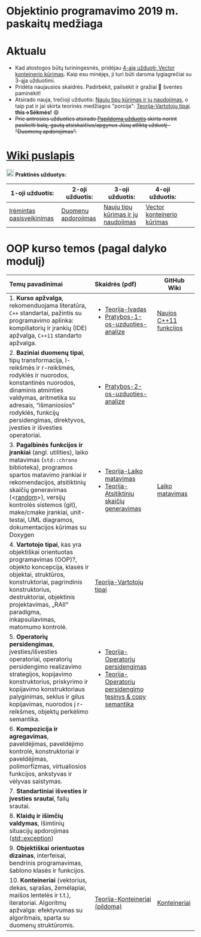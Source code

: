# Objektinio programavimo 2019 m. paskaitų medžiaga 

# Aktualu


- Kad atostogos būtų turiningesnės, pridėjau [4-ąją užduotį: Vector konteinerio kūrimas](https://github.com/objprog/paskaitos2019/wiki/4-oji-užduotis). Kaip esu minėjęs,  ji turi būti daroma lygiagrečiai su 3-ąja užduotimi.
- Pridėta naujausios skaidrės. Padirbėkit, pailsėkit ir gražiai :egg: šventes paminėkit! 
- Atsirado nauja, trečioji užduotis: [Naujų tipų kūrimas ir jų naudojimas](https://github.com/objprog/paskaitos2019/wiki/3-oji-užduotis), o taip pat ir jai skirta teorinės medžiagos "porcija": [Teorija-Vartotojų tipai](https://github.com/objprog/paskaitos2019/blob/master/slides/Teorija-VartotojuTipai.pdf). **this->Sėkmės!** :smile:
- ~~Prie antrosios užduoties atsirado [Papildoma užduotis](https://github.com/objprog/paskaitos2019/wiki/2-oji-u%C5%BEduotis#papildoma-uzduotis) skirta norint pasikelti balą, gautą atsiskaičius/apgynus Jūsų atliktą užduotį - "Duomenų apdorojimas".~~

# [Wiki puslapis](https://github.com/objprog/paskaitos2019/wiki)

<a href="https://github.com/objprog/praktika/wiki"><img src="https://upload.wikimedia.org/wikipedia/commons/thumb/1/18/ISO_C%2B%2B_Logo.svg/1200px-ISO_C%2B%2B_Logo.svg.png" width="20"></a> __Praktinės užduotys:__

| 1-oji užduotis:                                              | 2-oji užduotis:                                              | 3-oji užduotis:                                              | 4-oji užduotis:                                              |      |      |
| ------------------------------------------------------------ | ------------------------------------------------------------ | ------------------------------------------------------------ | ------------------------------------------------------------ | ---- | ---- |
| [Įrėmintas pasisveikinimas](https://github.com/objprog/paskaitos2019/wiki/1-oji-užduotis) | [Duomenų apdorojimas](https://github.com/objprog/paskaitos2019/wiki/2-oji-užduotis) | [Naujų tipų kūrimas ir jų naudojimas](https://github.com/objprog/paskaitos2019/wiki/3-oji-užduotis) | [Vector konteinerio kūrimas](https://github.com/objprog/paskaitos2019/wiki/4-oji-užduotis) |      |      |

# OOP kurso temos (pagal dalyko modulį)

| Temų pavadinimai                                             | Skaidrės (pdf)                                               | GitHub Wiki                                                  |
| :----------------------------------------------------------- | :----------------------------------------------------------- | ------------------------------------------------------------ |
| 1. **Kurso apžvalga**, rekomenduojama literatūra, `C++` standartai, pažintis su programavimo aplinka: kompiliatorių ir įrankių (IDE) apžvalga, `C++11` standarto apžvalga. | <ul> <li>[Teorija-Ivadas](https://github.com/objprog/paskaitos2019/blob/master/slides/Teorija-Ivadas.pdf)</li> <li>  [Pratybos-1-os-uzduoties-analize](https://github.com/objprog/paskaitos2019/blob/master/slides/1-os-uzduoties-analize.pdf) </li> </ul> | [Naujos C++11 funkcijos](https://github.com/objprog/paskaitos2019/wiki/Naujos-C--11-funkcijos) |
| 2. **Baziniai duomenų tipai**, tipų transformacija, l-reikšmės ir r-reikšmės, rodyklės ir nuorodos, konstantinės nuorodos, dinaminis atminties valdymas, aritmetika su adresais, “išmaniosios” rodyklės, funkcijų persidengimas, direktyvos, įvesties ir išvesties operatoriai. | <ul><li>  [Pratybos-2-os-uzduoties-analize](https://github.com/objprog/paskaitos2019/blob/master/slides/2-os-uzduoties-analize.pdf) </li></ul> |                                                              |
| 3. **Pagalbinės funkcijos ir įrankiai** (angl. utilities), laiko matavimas (`std::chrono` biblioteka), programos spartos matavimo įrankiai ir rekomendacijos, atsitiktinių skaičių generavimas (<[random](https://en.cppreference.com/w/cpp/header/random)>), versijų kontrolės sistemos (git), make/cmake įrankiai, unit-testai, UML diagramos, dokumentacijos kūrimas su Doxygen | <ul><li>[Teorija-Laiko matavimas](https://github.com/objprog/paskaitos2019/blob/master/slides/Teorija-LaikoMatavimas.pdf)</li><li>[Teorija-Atsitiktinių skaičių generavimas](https://github.com/objprog/paskaitos2019/blob/master/slides/Teorija-AtsitiktiniuSkaiciuGeneravimas.pdf)</li></ul> | [Laiko matavimas](https://github.com/objprog/paskaitos2019/wiki/Laiko-matavimas) |
| 4. **Vartotojo tipai**, kas yra objektiškai orientuotas programavimas (OOP)?, objekto koncepcija, klasės ir objektai, struktūros, konstruktoriai, pagrindinis konstruktorius, destruktoriai, objektinis projektavimas, „RAII“ paradigma, inkapsuliavimas, matomumo kontrolė. | [Teorija-Vartotojų tipai](https://github.com/objprog/paskaitos2019/blob/master/slides/Teorija-VartotojuTipai.pdf) |                                                              |
| 5. **Operatorių persidengimas**, įvesties/išvesties operatoriai, operatorių persidengimo realizavimo strategijos, kopijavimo konstruktorius, priskyrimo ir kopijavimo konstruktoriaus palyginimas, seklus ir gilus kopijavimas, nuorodos į r-reikšmes, objektų perkėlimo semantika. | <ul><li>[Teorija-Operatorių persidengimas](https://github.com/objprog/paskaitos2019/blob/master/slides/Teorija-OperatoriuPersidengimas.pdf)</li><li>[Teorija-Operatorių persidengimo tęsinys & copy semantika](https://github.com/objprog/paskaitos2019/blob/master/slides/Teorija-CopySemantika.pdf)</li></ul> |                                                              |
| 6. **Kompozicija ir agregavimas**, paveldėjimas, paveldėjimo kontrolė, konstruktoriai ir paveldėjimas, polimorfizmas, virtualiosios funkcijos, ankstyvas ir vėlyvas saistymas. |                                                              |                                                              |
| 7. **Standartiniai išvesties ir įvesties srautai**, failų srautai. |                                                              |                                                              |
| 8. **Klaidų ir išimčių valdymas**, Išimtinių situacijų apdorojimas ([std::exception](https://en.cppreference.com/w/cpp/error/exception)) |                                                              |                                                              |
| 9. **Objektiškai orientuotas dizainas**, interfeisai, bendrinis programavimas, šablono klasės ir funkcijos. |                                                              |                                                              |
| 10. **Konteineriai** (vektorius, dekas, sąrašas, žemėlapiai, maišos lentelės ir t.t.), iteratoriai. Algoritmų apžvalga: efektyvumas su algoritmais, sparta su duomenų struktūromis. | [Teorija-Konteineriai (pildoma)](https://github.com/objprog/paskaitos2019/blob/master/slides/Teorija-Konteineriai.pdf) | [Konteineriai](https://github.com/objprog/paskaitos2019/wiki/Konteineriai) |

